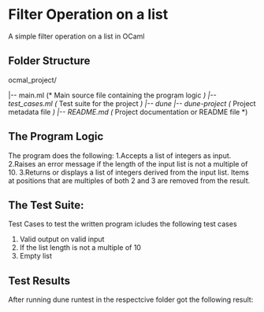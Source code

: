 # Filter Operation on a list 
A simple filter operation on a list in OCaml

## Folder Structure
ocmal_project/

|-- main.ml             (* Main source file containing the program logic *)
|-- test_cases.ml       (* Test suite for the project *)
|-- dune
|-- dune-project        (* Project metadata file *)
|-- README.md           (* Project documentation or README file *)

## The Program Logic
The program does the following:
1.Accepts a list of integers as input.
2.Raises an error message if the length of the input list is not a multiple of 10.
3.Returns or displays a list of integers derived from the input list. Items at positions that are multiples of both 2 and 3 are removed from the result.

## The Test Suite:
Test Cases to test the written program icludes the following test cases
   1. Valid output on valid input
   2. If the list length is not a multiple of 10
   3. Empty list

## Test Results
After running dune runtest in the respectcive folder got the following result:




